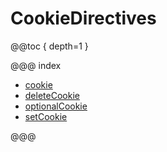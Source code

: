 <a id="cookiedirectives-java"></a>
# CookieDirectives

@@toc { depth=1 }

@@@ index

* [cookie](cookie.md)
* [deleteCookie](deleteCookie.md)
* [optionalCookie](optionalCookie.md)
* [setCookie](setCookie.md)

@@@